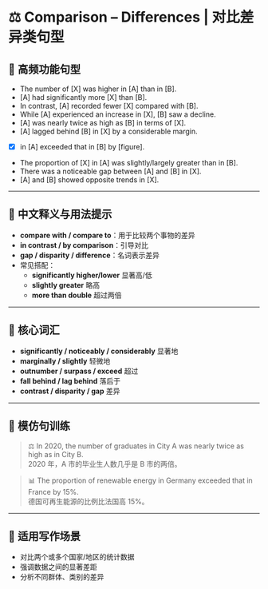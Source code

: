 # ⚖️ Comparison – Differences | 对比差异类句型

## 🔹 高频功能句型

- The number of [X] was higher in [A] than in [B].
- [A] had significantly more [X] than [B].
- In contrast, [A] recorded fewer [X] compared with [B].
- While [A] experienced an increase in [X], [B] saw a decline.
- [A] was nearly twice as high as [B] in terms of [X].
- [A] lagged behind [B] in [X] by a considerable margin.
- [X] in [A] exceeded that in [B] by [figure].
- The proportion of [X] in [A] was slightly/largely greater than in [B].
- There was a noticeable gap between [A] and [B] in [X].
- [A] and [B] showed opposite trends in [X].

---

## 🔹 中文释义与用法提示

- **compare with / compare to**：用于比较两个事物的差异  
- **in contrast / by comparison**：引导对比  
- **gap / disparity / difference**：名词表示差异  
- 常见搭配：  
  - **significantly higher/lower** 显著高/低  
  - **slightly greater** 略高  
  - **more than double** 超过两倍  

---

## 🔹 核心词汇

- **significantly / noticeably / considerably** 显著地  
- **marginally / slightly** 轻微地  
- **outnumber / surpass / exceed** 超过  
- **fall behind / lag behind** 落后于  
- **contrast / disparity / gap** 差异  

---

## 🔹 模仿句训练

> ⚖️ In 2020, the number of graduates in City A was nearly twice as high as in City B.  
> 2020 年，A 市的毕业生人数几乎是 B 市的两倍。

> 📊 The proportion of renewable energy in Germany exceeded that in France by 15%.  
> 德国可再生能源的比例比法国高 15%。

---

## 🔹 适用写作场景

- 对比两个或多个国家/地区的统计数据  
- 强调数据之间的显著差距  
- 分析不同群体、类别的差异
